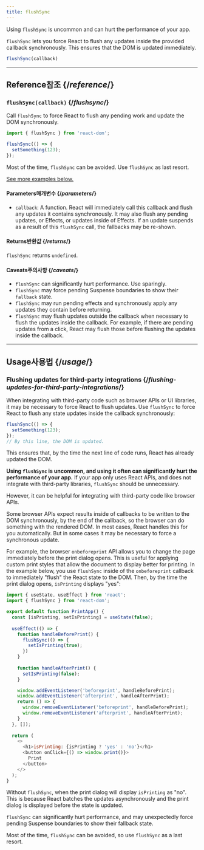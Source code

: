 ```yaml
---
title: flushSync
---
```


<Pitfall>

Using `flushSync` is uncommon and can hurt the performance of your app.

</Pitfall>

<Intro>

`flushSync` lets you force React to flush any updates inside the provided callback synchronously. This ensures that the DOM is updated immediately.

```js
flushSync(callback)
```

</Intro>

<InlineToc />

---

## Reference<Trans>참조</Trans> {/*reference*/}

### `flushSync(callback)` {/*flushsync*/}

Call `flushSync` to force React to flush any pending work and update the DOM synchronously.

```js
import { flushSync } from 'react-dom';

flushSync(() => {
  setSomething(123);
});
```

Most of the time, `flushSync` can be avoided. Use `flushSync` as last resort.

[See more examples below.](#usage)

#### Parameters<Trans>매개변수</Trans> {/*parameters*/}


* `callback`: A function. React will immediately call this callback and flush any updates it contains synchronously. It may also flush any pending updates, or Effects, or updates inside of Effects. If an update suspends as a result of this `flushSync` call, the fallbacks may be re-shown.

#### Returns<Trans>반환값</Trans> {/*returns*/}

`flushSync` returns `undefined`.

#### Caveats<Trans>주의사항</Trans> {/*caveats*/}

* `flushSync` can significantly hurt performance. Use sparingly.
* `flushSync` may force pending Suspense boundaries to show their `fallback` state.
* `flushSync` may run pending effects and synchronously apply any updates they contain before returning.
* `flushSync` may flush updates outside the callback when necessary to flush the updates inside the callback. For example, if there are pending updates from a click, React may flush those before flushing the updates inside the callback.

---

## Usage<Trans>사용법</Trans> {/*usage*/}

### Flushing updates for third-party integrations {/*flushing-updates-for-third-party-integrations*/}

When integrating with third-party code such as browser APIs or UI libraries, it may be necessary to force React to flush updates. Use `flushSync` to force React to flush any <CodeStep step={1}>state updates</CodeStep> inside the callback synchronously:

```js [[1, 2, "setSomething(123)"]]
flushSync(() => {
  setSomething(123);
});
// By this line, the DOM is updated.
```

This ensures that, by the time the next line of code runs, React has already updated the DOM.

**Using `flushSync` is uncommon, and using it often can significantly hurt the performance of your app.** If your app only uses React APIs, and does not integrate with third-party libraries, `flushSync` should be unnecessary.

However, it can be helpful for integrating with third-party code like browser APIs.

Some browser APIs expect results inside of callbacks to be written to the DOM synchronously, by the end of the callback, so the browser can do something with the rendered DOM. In most cases, React handles this for you automatically. But in some cases it may be necessary to force a synchronous update.

For example, the browser `onbeforeprint` API allows you to change the page immediately before the print dialog opens. This is useful for applying custom print styles that allow the document to display better for printing. In the example below, you use `flushSync` inside of the `onbeforeprint` callback to immediately "flush" the React state to the DOM. Then, by the time the print dialog opens, `isPrinting` displays "yes":

<Sandpack>

```js App.js active
import { useState, useEffect } from 'react';
import { flushSync } from 'react-dom';

export default function PrintApp() {
  const [isPrinting, setIsPrinting] = useState(false);
  
  useEffect(() => {
    function handleBeforePrint() {
      flushSync(() => {
        setIsPrinting(true);
      })
    }
    
    function handleAfterPrint() {
      setIsPrinting(false);
    }

    window.addEventListener('beforeprint', handleBeforePrint);
    window.addEventListener('afterprint', handleAfterPrint);
    return () => {
      window.removeEventListener('beforeprint', handleBeforePrint);
      window.removeEventListener('afterprint', handleAfterPrint);
    }
  }, []);
  
  return (
    <>
      <h1>isPrinting: {isPrinting ? 'yes' : 'no'}</h1>
      <button onClick={() => window.print()}>
        Print
      </button>
    </>
  );
}
```

</Sandpack>

Without `flushSync`, when the print dialog will display `isPrinting` as "no". This is because React batches the updates asynchronously and the print dialog is displayed before the state is updated.

<Pitfall>

`flushSync` can significantly hurt performance, and may unexpectedly force pending Suspense boundaries to show their fallback state.

Most of the time, `flushSync` can be avoided, so use `flushSync` as a last resort.

</Pitfall>
